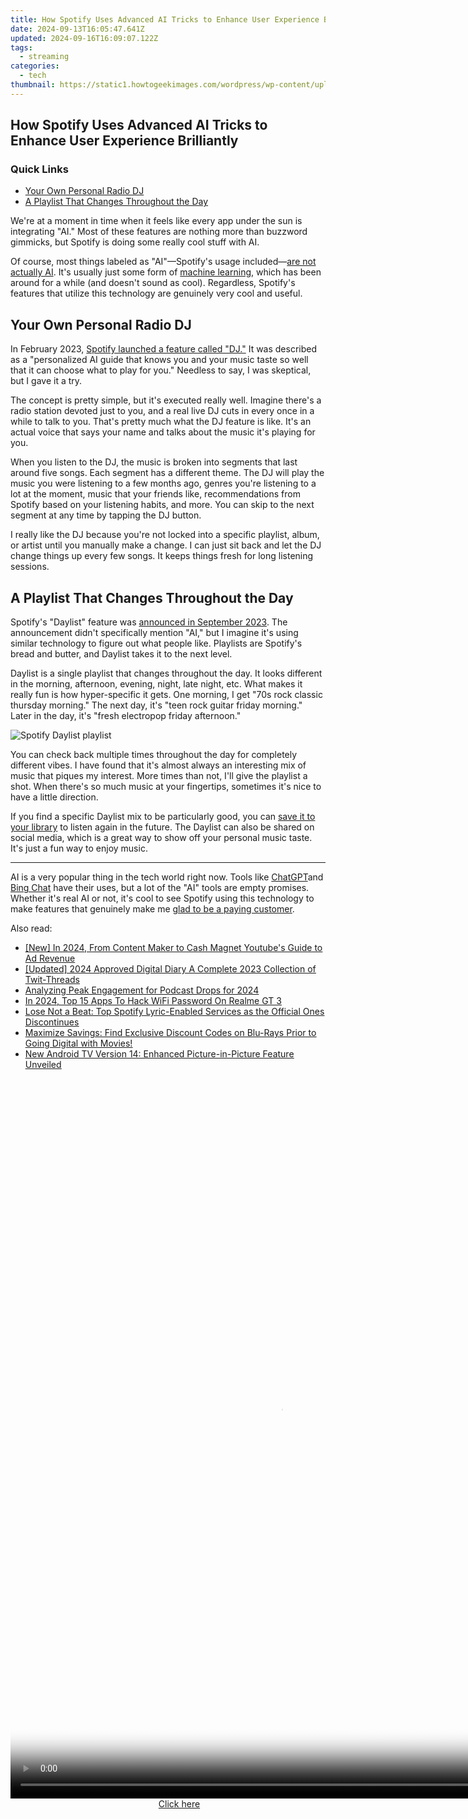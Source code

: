 ```yaml
---
title: How Spotify Uses Advanced AI Tricks to Enhance User Experience Brilliantly
date: 2024-09-13T16:05:47.641Z
updated: 2024-09-16T16:09:07.122Z
tags:
  - streaming
categories:
  - tech
thumbnail: https://static1.howtogeekimages.com/wordpress/wp-content/uploads/2023/09/spotify-ai-features.png
---
```


## How Spotify Uses Advanced AI Tricks to Enhance User Experience Brilliantly

### Quick Links

* [Your Own Personal Radio DJ](https://video-screen-grab.techidaily.com/new-the-ultimate-guide-capturing-your-ps4-experience/)
* [A Playlist That Changes Throughout the Day](https://win-blog.techidaily.com/conquering-the-dark-fixing-far-cry-6s-opaque-screens/)

 We're at a moment in time when it feels like every app under the sun is integrating "AI." Most of these features are nothing more than buzzword gimmicks, but Spotify is doing some really cool stuff with AI.

 Of course, most things labeled as "AI"—Spotify's usage included—[are not actually AI](https://extra-hints.techidaily.com/is-picku-the-ultimate-answer-to-enhancing-your-android-photos/). It's usually just some form of [machine learning](https://some-tips.techidaily.com/new-unleash-creative-potential-the-ultimate-hdr-guide/), which has been around for a while (and doesn't sound as cool). Regardless, Spotify's features that utilize this technology are genuinely very cool and useful.

##  Your Own Personal Radio DJ

 In February 2023, [Spotify launched a feature called "DJ."](https://facebook-video-share.techidaily.com/updated-amplify-your-videos-reach-perfect-title-description-and-tags-for-2024/) It was described as a "personalized AI guide that knows you and your music taste so well that it can choose what to play for you." Needless to say, I was skeptical, but I gave it a try.

 The concept is pretty simple, but it's executed really well. Imagine there's a radio station devoted just to you, and a real live DJ cuts in every once in a while to talk to you. That's pretty much what the DJ feature is like. It's an actual voice that says your name and talks about the music it's playing for you.

When you listen to the DJ, the music is broken into segments that last around five songs. Each segment has a different theme. The DJ will play the music you were listening to a few months ago, genres you're listening to a lot at the moment, music that your friends like, recommendations from Spotify based on your listening habits, and more. You can skip to the next segment at any time by tapping the DJ button.

 I really like the DJ because you're not locked into a specific playlist, album, or artist until you manually make a change. I can just sit back and let the DJ change things up every few songs. It keeps things fresh for long listening sessions.

##  A Playlist That Changes Throughout the Day

 Spotify's "Daylist" feature was [announced in September 2023](https://newsroom.spotify.com/2023-09-12/ever-changing-playlist-daylist-music-for-all-day/). The announcement didn't specifically mention "AI," but I imagine it's using similar technology to figure out what people like. Playlists are Spotify's bread and butter, and Daylist takes it to the next level.

 Daylist is a single playlist that changes throughout the day. It looks different in the morning, afternoon, evening, night, late night, etc. What makes it really fun is how hyper-specific it gets. One morning, I get "70s rock classic thursday morning." The next day, it's "teen rock guitar friday morning." Later in the day, it's "fresh electropop friday afternoon."

![Spotify Daylist playlist](https://static1.howtogeekimages.com/wordpress/wp-content/uploads/2023/09/2023-09-29_16-32-53.png) 

 You can check back multiple times throughout the day for completely different vibes. I have found that it's almost always an interesting mix of music that piques my interest. More times than not, I'll give the playlist a shot. When there's so much music at your fingertips, sometimes it's nice to have a little direction.

 If you find a specific Daylist mix to be particularly good, you can [save it to your library](https://hardware-updates.techidaily.com/1723862819427-experts-take-on-the-affordable-giant-monoprice-40-inch-crystal-pro-gaming-monitor-44394-with-high-fps-and-stealthy-cost/) to listen again in the future. The Daylist can also be shared on social media, which is a great way to show off your personal music taste. It's just a fun way to enjoy music.

---

 AI is a very popular thing in the tech world right now. Tools like [ChatGPT](https://extra-resources.techidaily.com/new-capture-clarity-editing-insights-for-professional-results/)and [Bing Chat](https://facebook-video-recording.techidaily.com/new-in-2024-the-insiders-look-at-securing-fb-status-videos/) have their uses, but a lot of the "AI" tools are empty promises. Whether it's real AI or not, it's cool to see Spotify using this technology to make features that genuinely make me [glad to be a paying customer](https://tech-renaissance.techidaily.com/unlocking-the-secrets-of-successful-tiktok-duets-for-beginners/).

<ins class="adsbygoogle"
     style="display:block"
     data-ad-format="autorelaxed"
     data-ad-client="ca-pub-7571918770474297"
     data-ad-slot="1223367746"></ins>

<ins class="adsbygoogle"
     style="display:block"
     data-ad-client="ca-pub-7571918770474297"
     data-ad-slot="8358498916"
     data-ad-format="auto"
     data-full-width-responsive="true"></ins>

<span class="atpl-alsoreadstyle">Also read:</span>
<div><ul>
<li><a href="https://eaxpv-info.techidaily.com/new-in-2024-from-content-maker-to-cash-magnet-youtubes-guide-to-ad-revenue/"><u>[New] In 2024, From Content Maker to Cash Magnet Youtube's Guide to Ad Revenue</u></a></li>
<li><a href="https://twitter-videos.techidaily.com/updated-2024-approved-digital-diary-a-complete-2023-collection-of-twit-threads/"><u>[Updated] 2024 Approved Digital Diary A Complete 2023 Collection of Twit-Threads</u></a></li>
<li><a href="https://fox-friendly.techidaily.com/analyzing-peak-engagement-for-podcast-drops-for-2024/"><u>Analyzing Peak Engagement for Podcast Drops for 2024</u></a></li>
<li><a href="https://easy-unlock-android.techidaily.com/in-2024-top-15-apps-to-hack-wifi-password-on-realme-gt-3-by-drfone-android/"><u>In 2024, Top 15 Apps To Hack WiFi Password On Realme GT 3</u></a></li>
<li><a href="https://media-tips.techidaily.com/lose-not-a-beat-top-spotify-lyric-enabled-services-as-the-official-ones-discontinues/"><u>Lose Not a Beat: Top Spotify Lyric-Enabled Services as the Official Ones Discontinues</u></a></li>
<li><a href="https://media-tips.techidaily.com/maximize-savings-find-exclusive-discount-codes-on-blu-rays-prior-to-going-digital-with-movies/"><u>Maximize Savings: Find Exclusive Discount Codes on Blu-Rays Prior to Going Digital with Movies!</u></a></li>
<li><a href="https://media-tips.techidaily.com/new-android-tv-version-14-enhanced-picture-in-picture-feature-unveiled/"><u>New Android TV Version 14: Enhanced Picture-in-Picture Feature Unveiled</u></a></li>
</ul></div>

<!-- affiliate ads begin -->
<span id="1542129">
					<video width="864" height="1152" style="cursor:pointer"
           poster="//a.impactradius-go.com/display-clicktoplayimage/1542129.png"
           onclick="if(!this.playClicked){this.play();this.setAttribute('controls',true);this.playClicked=true;}">
	   <source src="//a.impactradius-go.com/display-ad/16836-1542129">
	   <img src="//a.impactradius-go.com/display-clicktoplayimage/1542129.png" style="border: none; height: 100%; width: 100%; object-fit: contain">
	</video>
	<div style="width:540px;text-align:center"><a href="javascript:window.open(decodeURIComponent('https%3A%2F%2F25home.pxf.io%2Fc%2F5597632%2F1542129%2F16836'), '_blank');void(0);">Click here</a></div>
</span>
<img height="0" width="0" src="https://imp.pxf.io/i/5597632/1542129/16836" style="position:absolute;visibility:hidden;" border="0" />
<!-- affiliate ads end -->

